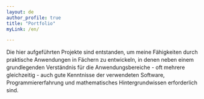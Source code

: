 ```yaml
---
layout: de
author_profile: true
title: "Portfolio"
myLink: /en/

---
```


<div display= "block" Style="font-size: 14px; line-height: 20px; margin: 0 0 50px;" ><p>Die hier aufgeführten Projekte sind entstanden, um meine Fähigkeiten durch praktische Anwendungen in Fächern zu entwickeln, in denen neben einem grundlegenden Verständnis für die Anwendungsbereiche - oft mehrere gleichzeitig - auch gute Kenntnisse der verwendeten Software, Programmiererfahrung und mathematisches Hintergrundwissen erforderlich sind.</p></div>